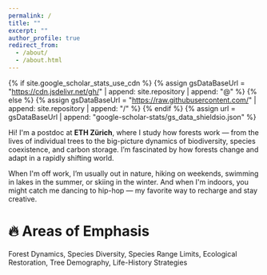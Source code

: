 ```yaml
---
permalink: /
title: ""
excerpt: ""
author_profile: true
redirect_from: 
  - /about/
  - /about.html
---
```


{% if site.google_scholar_stats_use_cdn %}
{% assign gsDataBaseUrl = "https://cdn.jsdelivr.net/gh/" | append: site.repository | append: "@" %}
{% else %}
{% assign gsDataBaseUrl = "https://raw.githubusercontent.com/" | append: site.repository | append: "/" %}
{% endif %}
{% assign url = gsDataBaseUrl | append: "google-scholar-stats/gs_data_shieldsio.json" %}

<span class='anchor' id='about-me'></span>
Hi! I'm a postdoc at **ETH Zürich**, where I study how forests work — from the lives of individual trees to the big-picture dynamics of biodiversity, species coexistence, and carbon storage. I’m fascinated by how forests change and adapt in a rapidly shifting world.

When I'm off work, I’m usually out in nature, hiking on weekends, swimming in lakes in the summer, or skiing in the winter. And when I'm indoors, you might catch me dancing to hip-hop — my favorite way to recharge and stay creative.

# 🔥 Areas of Emphasis
Forest Dynamics, Species Diversity, Species Range Limits, Ecological Restoration, Tree Demography, Life-History Strategies
